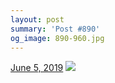 ```yaml
---
layout: post
summary: 'Post #890'
og_image: 890-960.jpg
---
```


<p>
  <time>
    <a href="/890">June 5, 2019</a>
  </time>
  <a href="/890">
    <img src="{{ site.assets_url }}/890-480.jpg" srcset="{{ site.assets_url }}/890-240.jpg 240w, {{ site.assets_url }}/890-480.jpg 480w, {{ site.assets_url }}/890-720.jpg 720w, {{ site.assets_url }}/890-960.jpg 960w" sizes="(min-width: 700px) 50vw, calc(100vw - 2rem)" />
  </a>
</p>
